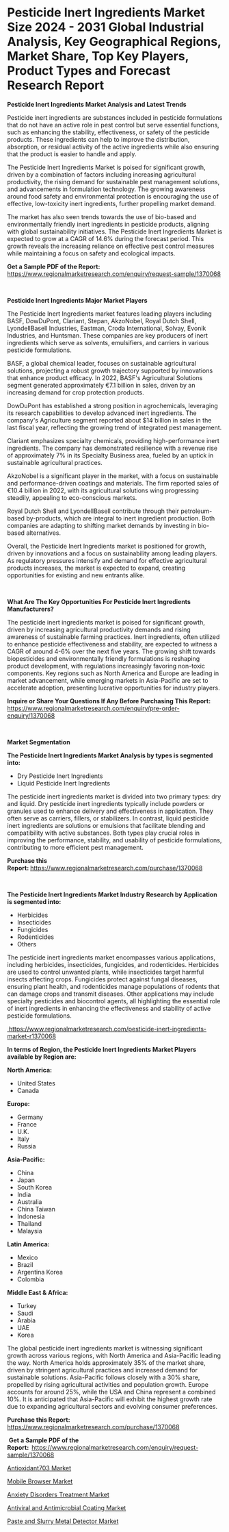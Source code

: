 <p><h1>Pesticide Inert Ingredients Market Size 2024 - 2031 Global Industrial Analysis, Key Geographical Regions, Market Share, Top Key Players, Product Types and Forecast Research Report</h1></p><p><strong>Pesticide Inert Ingredients Market Analysis and Latest Trends</strong></p>
<p><p>Pesticide inert ingredients are substances included in pesticide formulations that do not have an active role in pest control but serve essential functions, such as enhancing the stability, effectiveness, or safety of the pesticide products. These ingredients can help to improve the distribution, absorption, or residual activity of the active ingredients while also ensuring that the product is easier to handle and apply. </p><p>The Pesticide Inert Ingredients Market is poised for significant growth, driven by a combination of factors including increasing agricultural productivity, the rising demand for sustainable pest management solutions, and advancements in formulation technology. The growing awareness around food safety and environmental protection is encouraging the use of effective, low-toxicity inert ingredients, further propelling market demand. </p><p>The market has also seen trends towards the use of bio-based and environmentally friendly inert ingredients in pesticide products, aligning with global sustainability initiatives. The Pesticide Inert Ingredients Market is expected to grow at a CAGR of 14.6% during the forecast period. This growth reveals the increasing reliance on effective pest control measures while maintaining a focus on safety and ecological impacts.</p></p>
<p><strong>Get a Sample PDF of the Report:&nbsp;</strong> <a href="https://www.regionalmarketresearch.com/enquiry/request-sample/1370068">https://www.regionalmarketresearch.com/enquiry/request-sample/1370068</a></p>
<p>&nbsp;</p>
<p><strong>Pesticide Inert Ingredients Major Market Players</strong></p>
<p><p>The Pesticide Inert Ingredients market features leading players including BASF, DowDuPont, Clariant, Stepan, AkzoNobel, Royal Dutch Shell, LyondellBasell Industries, Eastman, Croda International, Solvay, Evonik Industries, and Huntsman. These companies are key producers of inert ingredients which serve as solvents, emulsifiers, and carriers in various pesticide formulations.</p><p>BASF, a global chemical leader, focuses on sustainable agricultural solutions, projecting a robust growth trajectory supported by innovations that enhance product efficacy. In 2022, BASF's Agricultural Solutions segment generated approximately €7.1 billion in sales, driven by an increasing demand for crop protection products.</p><p>DowDuPont has established a strong position in agrochemicals, leveraging its research capabilities to develop advanced inert ingredients. The company's Agriculture segment reported about $14 billion in sales in the last fiscal year, reflecting the growing trend of integrated pest management.</p><p>Clariant emphasizes specialty chemicals, providing high-performance inert ingredients. The company has demonstrated resilience with a revenue rise of approximately 7% in its Specialty Business area, fueled by an uptick in sustainable agricultural practices.</p><p>AkzoNobel is a significant player in the market, with a focus on sustainable and performance-driven coatings and materials. The firm reported sales of €10.4 billion in 2022, with its agricultural solutions wing progressing steadily, appealing to eco-conscious markets.</p><p>Royal Dutch Shell and LyondellBasell contribute through their petroleum-based by-products, which are integral to inert ingredient production. Both companies are adapting to shifting market demands by investing in bio-based alternatives.</p><p>Overall, the Pesticide Inert Ingredients market is positioned for growth, driven by innovations and a focus on sustainability among leading players. As regulatory pressures intensify and demand for effective agricultural products increases, the market is expected to expand, creating opportunities for existing and new entrants alike.</p></p>
<p>&nbsp;</p>
<p><strong>What Are The Key Opportunities For Pesticide Inert Ingredients Manufacturers?</strong></p>
<p><p>The pesticide inert ingredients market is poised for significant growth, driven by increasing agricultural productivity demands and rising awareness of sustainable farming practices. Inert ingredients, often utilized to enhance pesticide effectiveness and stability, are expected to witness a CAGR of around 4-6% over the next five years. The growing shift towards biopesticides and environmentally friendly formulations is reshaping product development, with regulations increasingly favoring non-toxic components. Key regions such as North America and Europe are leading in market advancement, while emerging markets in Asia-Pacific are set to accelerate adoption, presenting lucrative opportunities for industry players.</p></p>
<p><strong>Inquire or Share Your Questions If Any Before Purchasing This Report:</strong> <a href="https://www.regionalmarketresearch.com/enquiry/pre-order-enquiry/1370068">https://www.regionalmarketresearch.com/enquiry/pre-order-enquiry/1370068</a></p>
<p>&nbsp;</p>
<p><strong>Market Segmentation</strong></p>
<p><strong>The Pesticide Inert Ingredients Market Analysis by types is segmented into:</strong></p>
<p><ul><li>Dry Pesticide Inert Ingredients</li><li>Liquid Pesticide Inert Ingredients</li></ul></p>
<p><p>The pesticide inert ingredients market is divided into two primary types: dry and liquid. Dry pesticide inert ingredients typically include powders or granules used to enhance delivery and effectiveness in application. They often serve as carriers, fillers, or stabilizers. In contrast, liquid pesticide inert ingredients are solutions or emulsions that facilitate blending and compatibility with active substances. Both types play crucial roles in improving the performance, stability, and usability of pesticide formulations, contributing to more efficient pest management.</p></p>
<p><strong>Purchase this Report:&nbsp;</strong><a href="https://www.regionalmarketresearch.com/purchase/1370068">https://www.regionalmarketresearch.com/purchase/1370068</a></p>
<p>&nbsp;</p>
<p><strong>The Pesticide Inert Ingredients Market Industry Research by Application is segmented into:</strong></p>
<p><ul><li>Herbicides</li><li>Insecticides</li><li>Fungicides</li><li>Rodenticides</li><li>Others</li></ul></p>
<p><p>The pesticide inert ingredients market encompasses various applications, including herbicides, insecticides, fungicides, and rodenticides. Herbicides are used to control unwanted plants, while insecticides target harmful insects affecting crops. Fungicides protect against fungal diseases, ensuring plant health, and rodenticides manage populations of rodents that can damage crops and transmit diseases. Other applications may include specialty pesticides and biocontrol agents, all highlighting the essential role of inert ingredients in enhancing the effectiveness and stability of active pesticide formulations.</p></p>
<p><a href="https://www.regionalmarketresearch.com/pesticide-inert-ingredients-market-r1370068">&nbsp;https://www.regionalmarketresearch.com/pesticide-inert-ingredients-market-r1370068</a></p>
<p><strong>In terms of Region, the Pesticide Inert Ingredients Market Players available by Region are:</strong></p>
<p>
    <p> <strong> North America: </strong>
        <ul>
            <li>United States</li>
            <li>Canada</li>
        </ul>
        </p> 
    <p> <strong> Europe: </strong>
        <ul>
            <li>Germany</li>
            <li>France</li>
            <li>U.K.</li>
            <li>Italy</li>
            <li>Russia</li>
        </ul>
        </p> 
    <p> <strong> Asia-Pacific: </strong>
        <ul>
            <li>China</li>
            <li>Japan</li>
            <li>South Korea</li>
            <li>India</li>
            <li>Australia</li>
            <li>China Taiwan</li>
            <li>Indonesia</li>
            <li>Thailand</li>
            <li>Malaysia</li>
        </ul>
        </p> 
    <p> <strong> Latin America: </strong>
        <ul>
            <li>Mexico</li>
            <li>Brazil</li>
            <li>Argentina Korea</li>
            <li>Colombia</li>
        </ul>
        </p> 
    <p> <strong> Middle East & Africa: </strong>
        <ul>
            <li>Turkey</li>
            <li>Saudi</li>
            <li>Arabia</li>
            <li>UAE</li>
            <li>Korea</li>
        </ul>
    </p>
    </p>
<p><p>The global pesticide inert ingredients market is witnessing significant growth across various regions, with North America and Asia-Pacific leading the way. North America holds approximately 35% of the market share, driven by stringent agricultural practices and increased demand for sustainable solutions. Asia-Pacific follows closely with a 30% share, propelled by rising agricultural activities and population growth. Europe accounts for around 25%, while the USA and China represent a combined 10%. It is anticipated that Asia-Pacific will exhibit the highest growth rate due to expanding agricultural sectors and evolving consumer preferences.</p></p>
<p><strong>Purchase this Report: </strong><a href="https://www.regionalmarketresearch.com/purchase/1370068">https://www.regionalmarketresearch.com/purchase/1370068</a></p>
<p>&nbsp;<strong>Get a Sample PDF of the Report:&nbsp;&nbsp;</strong><a href="https://www.regionalmarketresearch.com/enquiry/request-sample/1370068">https://www.regionalmarketresearch.com/enquiry/request-sample/1370068</a></p>
<p><strong></strong></p>
<p><p><a href="https://issuu.com/reportprime-2/docs/antioxidant703-market-size-2030.ppt_90f81175f32c6f">Antioxidant703 Market</a></p><p><a href="https://www.linkedin.com/pulse/mobile-browser-industry-sector-new-technologies-market-9y2fc">Mobile Browser Market</a></p><p><a href="https://www.linkedin.com/pulse/global-anxiety-disorders-treatment-market-product-type-wg9bc">Anxiety Disorders Treatment Market</a></p><p><a href="https://issuu.com/reportprime-2/docs/antiviral-and-antimicrobial-coating_69dcad21860a61">Antiviral and Antimicrobial Coating Market</a></p><p><a href="https://medium.com/@brettweberrt8767765/future-of-innovation-global-paste-and-slurry-metal-detector-market-growth-and-opportunities-2024-80334b3a04e0?postPublishedType=repub">Paste and Slurry Metal Detector Market</a></p></p>